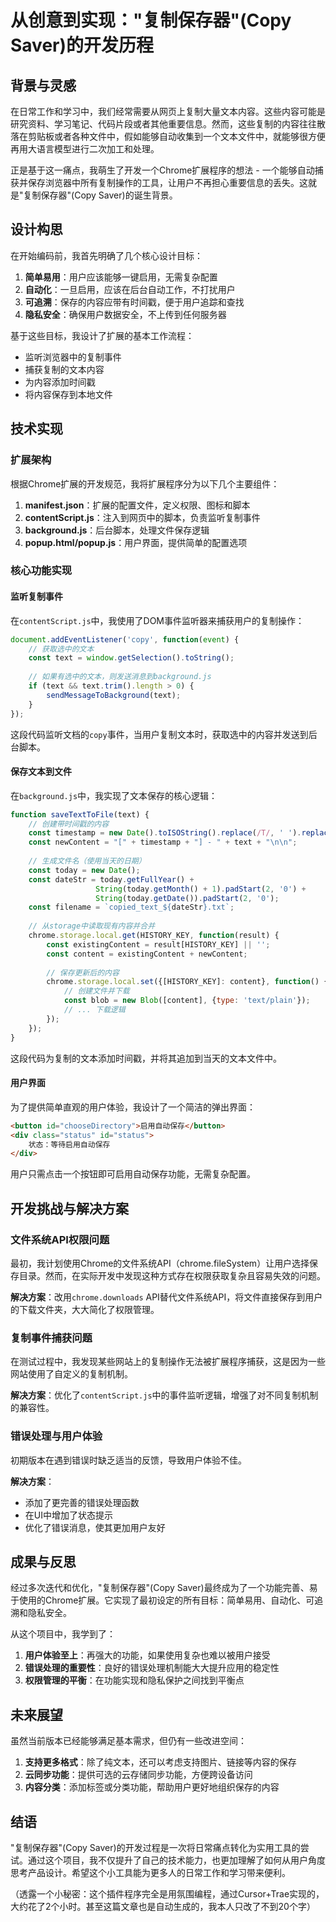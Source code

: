 # 从创意到实现："复制保存器"(Copy Saver)的开发历程

## 背景与灵感

在日常工作和学习中，我们经常需要从网页上复制大量文本内容。这些内容可能是研究资料、学习笔记、代码片段或者其他重要信息。然而，这些复制的内容往往散落在剪贴板或者各种文件中，假如能够自动收集到一个文本文件中，就能够很方便再用大语言模型进行二次加工和处理。

正是基于这一痛点，我萌生了开发一个Chrome扩展程序的想法 - 一个能够自动捕获并保存浏览器中所有复制操作的工具，让用户不再担心重要信息的丢失。这就是"复制保存器"(Copy Saver)的诞生背景。

## 设计构思

在开始编码前，我首先明确了几个核心设计目标：

1. **简单易用**：用户应该能够一键启用，无需复杂配置
2. **自动化**：一旦启用，应该在后台自动工作，不打扰用户
3. **可追溯**：保存的内容应带有时间戳，便于用户追踪和查找
4. **隐私安全**：确保用户数据安全，不上传到任何服务器

基于这些目标，我设计了扩展的基本工作流程：

- 监听浏览器中的复制事件
- 捕获复制的文本内容
- 为内容添加时间戳
- 将内容保存到本地文件

## 技术实现

### 扩展架构

根据Chrome扩展的开发规范，我将扩展程序分为以下几个主要组件：

1. **manifest.json**：扩展的配置文件，定义权限、图标和脚本
2. **contentScript.js**：注入到网页中的脚本，负责监听复制事件
3. **background.js**：后台脚本，处理文件保存逻辑
4. **popup.html/popup.js**：用户界面，提供简单的配置选项

### 核心功能实现

#### 监听复制事件

在`contentScript.js`中，我使用了DOM事件监听器来捕获用户的复制操作：

```javascript
document.addEventListener('copy', function(event) {
    // 获取选中的文本
    const text = window.getSelection().toString();
    
    // 如果有选中的文本，则发送消息到background.js
    if (text && text.trim().length > 0) {
        sendMessageToBackground(text);
    }
});
```

这段代码监听文档的`copy`事件，当用户复制文本时，获取选中的内容并发送到后台脚本。

#### 保存文本到文件

在`background.js`中，我实现了文本保存的核心逻辑：

```javascript
function saveTextToFile(text) {
    // 创建带时间戳的内容
    const timestamp = new Date().toISOString().replace(/T/, ' ').replace(/\.+/, '');
    const newContent = "[" + timestamp + "] - " + text + "\n\n";
    
    // 生成文件名（使用当天的日期）
    const today = new Date();
    const dateStr = today.getFullYear() + 
                   String(today.getMonth() + 1).padStart(2, '0') + 
                   String(today.getDate()).padStart(2, '0');
    const filename = `copied_text_${dateStr}.txt`;
    
    // 从storage中读取现有内容并合并
    chrome.storage.local.get(HISTORY_KEY, function(result) {
        const existingContent = result[HISTORY_KEY] || '';
        const content = existingContent + newContent;
        
        // 保存更新后的内容
        chrome.storage.local.set({[HISTORY_KEY]: content}, function() {
            // 创建文件并下载
            const blob = new Blob([content], {type: 'text/plain'});
            // ... 下载逻辑
        });
    });
}
```

这段代码为复制的文本添加时间戳，并将其追加到当天的文本文件中。

#### 用户界面

为了提供简单直观的用户体验，我设计了一个简洁的弹出界面：

```html
<button id="chooseDirectory">启用自动保存</button>
<div class="status" id="status">
    状态：等待启用自动保存
</div>
```

用户只需点击一个按钮即可启用自动保存功能，无需复杂配置。

## 开发挑战与解决方案

### 文件系统API权限问题

最初，我计划使用Chrome的文件系统API（chrome.fileSystem）让用户选择保存目录。然而，在实际开发中发现这种方式存在权限获取复杂且容易失效的问题。

**解决方案**：改用`chrome.downloads` API替代文件系统API，将文件直接保存到用户的下载文件夹，大大简化了权限管理。

### 复制事件捕获问题

在测试过程中，我发现某些网站上的复制操作无法被扩展程序捕获，这是因为一些网站使用了自定义的复制机制。

**解决方案**：优化了`contentScript.js`中的事件监听逻辑，增强了对不同复制机制的兼容性。

### 错误处理与用户体验

初期版本在遇到错误时缺乏适当的反馈，导致用户体验不佳。

**解决方案**：
- 添加了更完善的错误处理函数
- 在UI中增加了状态提示
- 优化了错误消息，使其更加用户友好

## 成果与反思

经过多次迭代和优化，"复制保存器"(Copy Saver)最终成为了一个功能完善、易于使用的Chrome扩展。它实现了最初设定的所有目标：简单易用、自动化、可追溯和隐私安全。

从这个项目中，我学到了：

1. **用户体验至上**：再强大的功能，如果使用复杂也难以被用户接受
2. **错误处理的重要性**：良好的错误处理机制能大大提升应用的稳定性
3. **权限管理的平衡**：在功能实现和隐私保护之间找到平衡点

## 未来展望

虽然当前版本已经能够满足基本需求，但仍有一些改进空间：

1. **支持更多格式**：除了纯文本，还可以考虑支持图片、链接等内容的保存
2. **云同步功能**：提供可选的云存储同步功能，方便跨设备访问
3. **内容分类**：添加标签或分类功能，帮助用户更好地组织保存的内容

## 结语

"复制保存器"(Copy Saver)的开发过程是一次将日常痛点转化为实用工具的尝试。通过这个项目，我不仅提升了自己的技术能力，也更加理解了如何从用户角度思考产品设计。希望这个小工具能为更多人的日常工作和学习带来便利。

（透露一个小秘密：这个插件程序完全是用氛围编程，通过Cursor+Trae实现的，大约花了2个小时。甚至这篇文章也是自动生成的，我本人只改了不到20个字）